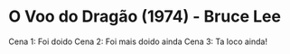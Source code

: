 # O Voo do Dragão (1974) - Bruce Lee
Cena 1: Foi doido
Cena 2: Foi mais doido ainda
Cena 3: Ta loco ainda!